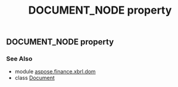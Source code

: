 ﻿---
title: DOCUMENT_NODE property
second_title: Aspose.Finance for Python via .NET API References
description: 
type: docs
weight: 70
url: /python-net/aspose.finance.xbrl.dom/document/document_node/
is_root: false
---

## DOCUMENT_NODE property


### See Also
* module [aspose.finance.xbrl.dom](../../)
* class [Document](/finance/python-net/aspose.finance.xbrl.dom/document)
